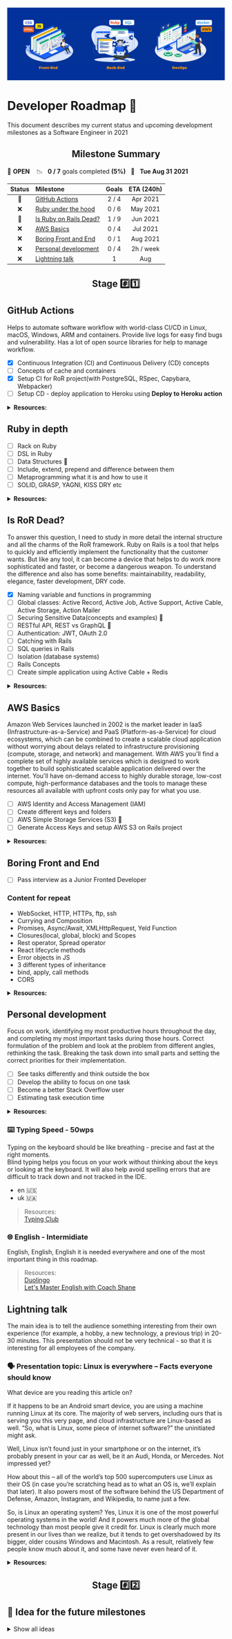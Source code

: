 <p align="center">
  <img src="header_image.jpg">
</p>

# Developer Roadmap 🧗

This document describes my current status and upcoming development milestones as a Software Engineer in 2021

<h2 align="center"><strong>Milestone Summary</strong></h2>

🚀 **OPEN** &nbsp;&nbsp; 📉 &nbsp;&nbsp;**0 / 7** goals completed **(5%)** &nbsp;&nbsp;📅 &nbsp;&nbsp;**Tue Aug 31 2021**

| Status | Milestone                                     | Goals |   ETA (240h)   |
| :----: | :-------------------------------------------- | :---: | :------------: |
|   🚧   | [GitHub Actions](#github-actions)             | 2 / 4 |   Apr 2021     |
|   ❌   | [Ruby under the hood](#ruby-in-depth)         | 0 / 6 |   May 2021     |
|   🚧   | [Is Ruby on Rails Dead?](#is-ror-dead)        | 1 / 9 |   Jun 2021     |
|   ❌   | [AWS Basics](#aws-basics)                     | 0 / 4 |   Jul 2021     |
|   ❌   | [Boring Front and End](#boring-front-and-end) | 0 / 1 |   Aug 2021     |
|   ❌   | [Personal development](#personal-development) | 0 / 4 |   2h / week    |
|   ❌   | [Lightning talk](#lightning_talk)             |   1   |      Aug       |

<h2 align="center"><strong>Stage #️⃣1️⃣</strong></h2>

## GitHub Actions

Helps to automate software workflow with world-class CI/CD in Linux, macOS, Windows, ARM and containers.
Provide live logs for easy find bugs and vulnerability. Has a lot of open source libraries for help to manage workflow.

- [x] Continuous Integration (CI) and Continuous Delivery (CD) concepts
- [ ] Concepts of cache and containers
- [x] Setup CI for RoR project(with PostgreSQL, RSpec, Capybara, Webpacker)
- [ ] Setup CD - deploy application to Heroku using **Deploy to Heroku action**

<details>
<summary><b>Resources:</b></summary>
<br>

> [GitHub Action](https://docs.gitlab.com/ee/ci/introduction)  
> [Go Rails video](https://www.youtube.com/watch?v=gGUXydw22zw&ab_channel=GoRails)  
> [GitHub CI and CD to Firebase](https://www.youtube.com/watch?v=eB0nUzAI7M8&ab_channel=Fireship)  
> [Integration with Asana](https://github.com/marketplace/actions/asana-github-actions)  
> [Deploy to Heroku](https://github.com/marketplace/actions/deploy-to-heroku)  
> [Ruby on Rails project with customized Github CI](https://github.com/Synkevych/money_spent_counter)

</details>

## Ruby in depth

- [ ] Rack on Ruby
- [ ] DSL in Ruby
- [ ] Data Structures 💖
- [ ] Include, extend, prepend and difference between them
- [ ] Metaprogramming what it is and how to use it
- [ ] SOLID, GRASP, YAGNI, KISS DRY etc

<details>
<summary><b>Resources:</b></summary>
<br>

> [How to use Rack Middlewares](https://guides.rubyonrails.org/rails_on_rack.html)  
> [Ruby data structures](https://www.rubyguides.com/2019/04/ruby-data-structures)  

</details>

## Is RoR Dead?

To answer this question, I need to study in more detail the internal structure and all the charms of the RoR framework. Ruby on Rails is a tool that helps to quickly and efficiently implement the functionality that the customer wants. But like any tool, it can become a device that helps to do work more sophisticated and faster, or become a dangerous weapon. To understand the difference and also has some benefits: maintainability, readability, elegance, faster development, DRY code.

- [x] Naming variable and functions in programming
- [ ] Global classes: Active Record, Active Job, Active Support, Active Cable, Active Storage, Action Mailer
- [ ] Securing Sensitive Data(concepts and examples) 💖
- [ ] RESTful API, REST vs GraphQL 💖
- [ ] Authentication: JWT, OAuth 2.0
- [ ] Catching with Rails
- [ ] SQL queries in Rails
- [ ] Isolation (database systems)
- [ ] Rails Concepts
- [ ] Create simple application using Active Cable + Redis

<details>
<summary><b>Resources:</b></summary>
<br>

> [Naming things](https://gist.github.com/tmcw/35849b7e9b86bb0c125972b2bb275bc7)  
> [Чиcтый код - Роберт Мартин](https://habr.com/ru/post/424051)  
> [Securing Sensitive Data in Rails](https://ankane.org/sensitive-data-rails)  
> [Catching with Rails](http://rusrails.ru/caching-with-rails-an-overview)  
> [Rails Concerns](https://blog.appsignal.com/2020/09/16/rails-concers-to-concern-or-not-to-concern.html)

</details>

## AWS Basics

Amazon Web Services launched in 2002 is the market leader in IaaS (Infrastructure-as-a-Service) and PaaS (Platform-as-a-Service) for cloud ecosystems, which can be combined to create a scalable cloud application without worrying about delays related to infrastructure provisioning (compute, storage, and network) and management.
With AWS you'll find a complete set of highly available services which is designed to work together to build sophisticated scalable application delivered over the internet.
You'll have on-demand access to highly durable storage, low-cost compute, high-performance databases and the tools to manage these resources all available with upfront costs only pay for what you use.

- [ ] AWS Identity and Access Management (IAM)
- [ ] Create different keys and folders
- [ ] AWS Simple Storage Services (S3) 💖
- [ ] Generate Access Keys and setup AWS S3 on Rails project

<details>
<summary><b>Resources:</b></summary>
<br>

> [AWS Basics for Beginners Full Course](https://www.youtube.com/watch?v=ulprqHHWlng&ab_channel=freeCodeCamp.org)  
> [AWS Certified Cloud Practitioner Study Guide](https://www.ebooks.com/en-ua/book/209700948/aws-certified-cloud-practitioner-study-guide/ben-piper/)

</details>

## Boring Front and End

- [ ] Pass interview as a Junior Fronted Developer

### Content for repeat

- WebSocket, HTTP, HTTPs, ftp, ssh
- Currying and Composition
- Promises, Async/Await, XMLHttpRequest, Yeld Function
- Closures(local, global, block) and Scopes
- Rest operator, Spread operator
- React lifecycle methods
- Error objects in JS
- 3 different types of inheritance
- bind, apply, call methods
- CORS

<details>
<summary><b>Resources:</b></summary>
<br>

> [Job Interview Tasks](https://github.com/Synkevych/job_interview_tasks)  
> [You dont know JS](https://github.com/getify/You-Dont-Know-JS)  
> [freeCodeCamp open-source codebase](https://github.com/freeCodeCamp/freeCodeCamp)  

</details>

## Personal development

Focus on work, identifying my most productive hours throughout the day, and completing my most important tasks during those hours. Correct formulation of the problem and look at the problem from different angles, rethinking the task. Breaking the task down into small parts and setting the correct priorities for their implementation.

- [ ] See tasks differently and think outside the box
- [ ] Develop the ability to focus on one task
- [ ] Become a better Stack Overflow user
- [ ] Estimating task execution time

<details>
<summary><b>Resources:</b></summary>
<br>

> [The 7 Habits of Highly Effective People](https://www.yakaboo.ua/7-habits-of-highly-effective-people)  
> [Scrum. Навчись робити вдвічі більше за менший час](https://www.yakaboo.ua/scrum-navchis-robiti-vdvichi-bil-she-za-menshij-chas)  
> [Оценка времени выполения задачи](https://habr.com/ru/post/52472/)  
> [Как способность фокусироваться на одной задаче может сделать вас продуктивнее](https://hype.tech/@id1728/kak-sposobnost-fokusirovatsya-na-odnoy-zadache-mozhet-sdelat-vas-produktivnee-8xk9i1zx)  
> [Гибкий ум. Как видеть вещи иначе и думать нестандартно](https://www.yakaboo.ua/gibkij-um-kak-videt-veschi-inache-i-dumat-nestandartno.html)

</details>

### ⌨️ Typing Speed - 50wps

Typing on the keyboard should be like breathing - precise and fast at the right moments.  
Blind typing helps you focus on your work without thinking about the keys or looking at the keyboard. It will also help avoid spelling errors that are difficult to track down and not tracked in the IDE.

- en 🇺🇸
- uk 🇺🇦

> Resources:  
> [Typing Club](https://www.typingclub.com/sportal)

### 🌐 English - Intermidiate

English, English, English it is needed everywhere and one of the most important thing in this roadmap.

> Resources:  
> [Duolingo](https://www.duolingo.com/learn)  
> [Let's Master English with Coach Shane](.)

## Lightning talk

The main idea is to tell the audience something interesting from their own experience (for example, a hobby, a new technology, a previous trip) in 20-30 minutes. This presentation should not be very technical - so that it is interesting for all employees of the company.

### 🗣️ Presentation topic: **Linux is everywhere – Facts everyone should know**

What device are you reading this article on?

If it happens to be an Android smart device, you are using a machine running Linux at its core. The majority of web servers, including ours that is serving you this very page, and cloud infrastructure are Linux-based as well. “So, what is Linux, some piece of internet software?” the uninitiated might ask.

Well, Linux isn’t found just in your smartphone or on the internet, it’s probably present in your car as well, be it an Audi, Honda, or Mercedes. Not impressed yet?

How about this – all of the world’s top 500 supercomputers use Linux as their OS (in case you’re scratching head as to what an OS is, we’ll explain that later). It also powers most of the software behind the US Department of Defense, Amazon, Instagram, and Wikipedia, to name just a few.

So, is Linux an operating system? Yes, Linux it is one of the most powerful operating systems in the world! And it powers much more of the global technology than most people give it credit for. Linux is clearly much more present in our lives than we realize, but it tends to get overshadowed by its bigger, older cousins Windows and Macintosh. As a result, relatively few people know much about it, and some have never even heard of it.

<details>
<summary><b>Resources:</b></summary>
<br>

> [111+ Linux Statistics and Facts – Linux Rocks!](https://hostingtribunal.com/blog/linux-statistics)  
> [Linux vs Unix – What’s the Difference?](https://www.plesk.com/blog/various/linux-vs-unix-whats-the-difference/)  
> [What is Linux: Definition, History, Significance, Perks, and Pitfalls](https://hostingtribunal.com/blog/what-is-linux/)  

</details>

<h2 align="center"><strong>Stage #️⃣2️⃣</strong></h2>

## 🌱 Idea for the future milestones

<details>
<summary>Show all ideas</summary>
<br>

### Back-end 👨‍💻

- Web Serves: Nginx, Apache 💖
- Docker and containerization strategy
- Message Brokers: RabbitMQ, Apache Kafka
- Search Engines: ElasticSearch, Solr, Sphinx
- GOF Design Patterns, Architectural Patterns, Different Testing techniques 💖

### DevOps 🧑‍🔧

- OSI Model. TCP/IP/UDP Common ports 💖
- Knowledge about different file systems 💖
- Setting up a Reverse Proxy (Ngnix, ...)
- Setting up caching Server (Squid, Nginx, ...)
- Setting up a load balancer (HAProxy, Nginx, ...)
- Setting up a firewall
- TLS, STARTTLS, SSL, HTTPS, SCP, SSH, SFTP
- Postmortem analysis when something bad happens

### Golang 🇬.🇴

Created by Google in 2009 Go programming language do what Google does: performant web applications at scale.
Go is the most powerful, performant, and scalable programming language today for creating web application, web API's, microservices and other distributed services.

> Resources:  
> [Udemy course] (https://www.udemy.com/course/go-programming-language)  
> [Golang web dev] (https://github.com/GoesToEleven/golang-web-dev)  

## Angular 🅰️

The modern web developer's platform. Angular, supported by Google, is an open-source software engineering platform used for building user interfaces (front-end).

> Resources:  
> [Angular](https://angular.io)  

</details>
